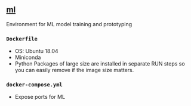 ## [ml](https://github.com/Minyus/ml_config/tree/master/ml)
Environment for ML model training and prototyping


### `Dockerfile`
  - OS: Ubuntu 18.04
  - Miniconda
  - Python Packages of large size are installed in separate RUN steps so you can easily remove if the image size matters.

### `docker-compose.yml`
  - Expose ports for ML
